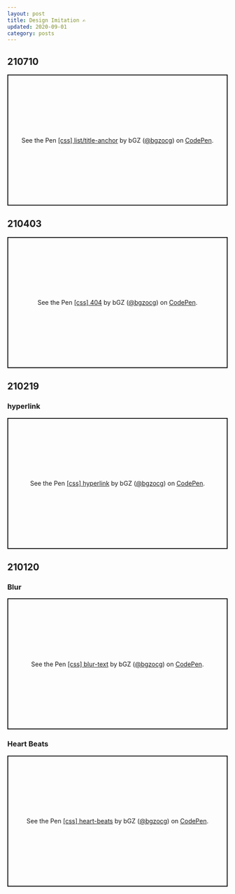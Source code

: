 ```yaml
---
layout: post
title: Design Imitation ✍️
updated: 2020-09-01
category: posts
---
```


## 210710

<p class="codepen" data-height="300" data-default-tab="html,result" data-slug-hash="wvdzeyV" data-user="bgzocg" style="height: 300px; box-sizing: border-box; display: flex; align-items: center; justify-content: center; border: 2px solid; margin: 1em 0; padding: 1em;">
  <span>See the Pen <a href="https://codepen.io/bgzocg/pen/wvdzeyV">
  [css] list/title-anchor</a> by bGZ (<a href="https://codepen.io/bgzocg">@bgzocg</a>)
  on <a href="https://codepen.io">CodePen</a>.</span>
</p>
<script async src="https://cpwebassets.codepen.io/assets/embed/ei.js"></script>

## 210403

<p class="codepen" data-height="300" data-default-tab="html,result" data-slug-hash="bGgWowW" data-user="bgzocg" style="height: 300px; box-sizing: border-box; display: flex; align-items: center; justify-content: center; border: 2px solid; margin: 1em 0; padding: 1em;">
  <span>See the Pen <a href="https://codepen.io/bgzocg/pen/bGgWowW">
  [css] 404</a> by bGZ (<a href="https://codepen.io/bgzocg">@bgzocg</a>)
  on <a href="https://codepen.io">CodePen</a>.</span>
</p>
<script async src="https://cpwebassets.codepen.io/assets/embed/ei.js"></script>

## 210219

### hyperlink

<p class="codepen" data-height="300" data-default-tab="html,result" data-slug-hash="QWGgqPN" data-user="bgzocg" style="height: 300px; box-sizing: border-box; display: flex; align-items: center; justify-content: center; border: 2px solid; margin: 1em 0; padding: 1em;">
  <span>See the Pen <a href="https://codepen.io/bgzocg/pen/QWGgqPN">
  [css] hyperlink</a> by bGZ (<a href="https://codepen.io/bgzocg">@bgzocg</a>)
  on <a href="https://codepen.io">CodePen</a>.</span>
</p>
<script async src="https://cpwebassets.codepen.io/assets/embed/ei.js"></script>

## 210120

### Blur
<p class="codepen" data-height="300" data-default-tab="html,result" data-slug-hash="zYKbNEJ" data-user="bgzocg" style="height: 300px; box-sizing: border-box; display: flex; align-items: center; justify-content: center; border: 2px solid; margin: 1em 0; padding: 1em;">
  <span>See the Pen <a href="https://codepen.io/bgzocg/pen/zYKbNEJ">
  [css] blur-text</a> by bGZ (<a href="https://codepen.io/bgzocg">@bgzocg</a>)
  on <a href="https://codepen.io">CodePen</a>.</span>
</p>
<script async src="https://cpwebassets.codepen.io/assets/embed/ei.js"></script>

### Heart Beats

<p class="codepen" data-height="300" data-default-tab="html,result" data-slug-hash="dyprgVd" data-user="bgzocg" style="height: 300px; box-sizing: border-box; display: flex; align-items: center; justify-content: center; border: 2px solid; margin: 1em 0; padding: 1em;">
  <span>See the Pen <a href="https://codepen.io/bgzocg/pen/dyprgVd">
  [css] heart-beats</a> by bGZ (<a href="https://codepen.io/bgzocg">@bgzocg</a>)
  on <a href="https://codepen.io">CodePen</a>.</span>
</p>
<script async src="https://cpwebassets.codepen.io/assets/embed/ei.js"></script>